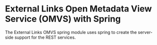 <!-- SPDX-License-Identifier: Apache-2.0 -->
<!-- Copyright Contributors to the ODPi Egeria project.  -->

# External Links Open Metadata View Service (OMVS) with Spring

The External Links OMVS spring module uses spring to create the server-side support for the REST services.